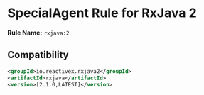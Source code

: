 # SpecialAgent Rule for RxJava 2

**Rule Name:** `rxjava:2`

## Compatibility

```xml
<groupId>io.reactivex.rxjava2</groupId>
<artifactId>rxjava</artifactId>
<version>[2.1.0,LATEST]</version>
```